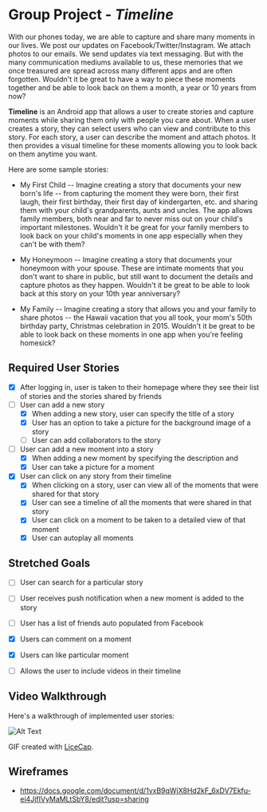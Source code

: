 
# Group Project - *Timeline*

With our phones today, we are able to capture and share many moments in our lives. We post our updates on Facebook/Twitter/Instagram. We attach photos to our emails. We send updates via text messaging. But with the many communication mediums available to us, these memories that we once treasured are spread across many different apps and are often forgotten. Wouldn't it be great to have a way to piece these moments together and be able to look back on them a month, a year or 10 years from now?

**Timeline** is an Android app that allows a user to create stories and capture moments while sharing them only with people you care about. When a user creates a story, they can select users who can view and contribute to this story. For each story, a user can describe the moment and attach photos. It then provides a visual timeline for these moments allowing you to look back on them anytime you want. 


Here are some sample stories:
* My First Child -- Imagine creating a story that documents your new born's life -- from capturing the moment they were born, their first laugh, their first birthday, their first day of kindergarten, etc. and sharing them with your child's grandparents, aunts and uncles. The app allows family members, both near and far to never miss out on your child's important milestones. Wouldn't it be great for your family members to look back on your child's moments in one app especially when they can't be with them?

* My Honeymoon -- Imagine creating a story that documents your honeymoon with your spouse. These are intimate moments that you don't want to share in public, but still want to document the details and capture photos as they happen. Wouldn't it be great to be able to look back at this story on your 10th year anniversary?

* My Family -- Imagine creating a story that allows you and your family to share photos --  the Hawaii vacation that you all took, your mom's 50th birthday party, Christmas celebration in 2015. Wouldn't it be great to be able to look back on these moments in one app when you're feeling homesick?


## Required User Stories

* [x] After logging in, user is taken to their homepage where they see their list of stories and the stories shared by friends
* [ ] User can add a new story
  * [x] When adding a new story, user can specify the title of a story
  * [x] User has an option to take a picture for the background image of a story
  * [ ] User can add collaborators to the story
* [ ] User can add a new moment into a story
  * [x] When adding a new moment by specifying the description and
  * [x] User can take a picture for a moment
* [x] User can click on any story from their timeline
  * [x] When clicking on a story, user can view all of the moments that were shared for that story
  * [x] User can see a timeline of all the moments that were shared in that story
  * [x] User can click on a moment to be taken to a detailed view of that moment
  * [x] User can autoplay all moments

## Stretched Goals
* [ ] User can search for a particular story
* [ ] User receives push notification when a new moment is added to the story
* [ ] User has a list of friends auto populated from Facebook
* [x] Users can comment on a moment
* [x] Users can like particular moment
* [ ] Allows the user to include videos in their timeline


## Video Walkthrough

Here's a walkthrough of implemented user stories:

![Alt Text](https://github.com/codepath-project-stories/timeline/blob/dev/gif_sprint2.gif)

GIF created with [LiceCap](http://www.cockos.com/licecap/).


## Wireframes
* https://docs.google.com/document/d/1vxB9qWjX8Hd2kF_6xDV7Ekfu-ei4JjfIVyMaMLtSbY8/edit?usp=sharing
